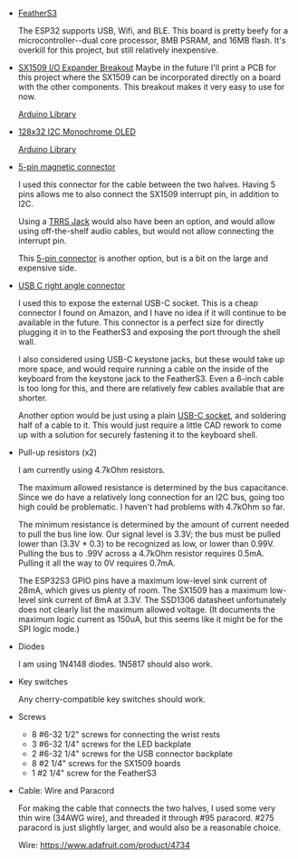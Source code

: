 * [FeatherS3](https://esp32s3.com/feathers3.html)

  The ESP32 supports USB, Wifi, and BLE.  This board is pretty beefy for a
  microcontroller--dual core processor, 8MB PSRAM, and 16MB flash.  It's
  overkill for this project, but still relatively inexpensive.

* [SX1509 I/O Expander Breakout](https://www.sparkfun.com/products/13601)
  Maybe in the future I'll print a PCB for this project where the SX1509
  can be incorporated directly on a board with the other components.  This
  breakout makes it very easy to use for now.

  [Arduino Library](https://github.com/sparkfun/SparkFun_SX1509_Arduino_Library)

* [128x32 I2C Monochrome OLED](https://www.adafruit.com/product/4440)

  [Arduino Library](https://github.com/adafruit/Adafruit_SSD1306)

* [5-pin magnetic connector](https://www.adafruit.com/product/5413)

  I used this connector for the cable between the two halves.  Having 5 pins
  allows me to also connect the SX1509 interrupt pin, in addition to I2C.

  Using a [TRRS Jack](https://www.sparkfun.com/products/12639) would also have
  been an option, and would allow using off-the-shelf audio cables, but would
  not allow connecting the interrupt pin.

  This [5-pin connector](https://www.adafruit.com/product/5317) is another
  option, but is a bit on the large and expensive side.

* [USB C right angle connector](https://www.amazon.com/AGVEE-Degree-Angled-Adapter-Converter/dp/B09FJTTZWY)

  I used this to expose the external USB-C socket.  This is a cheap connector I
  found on Amazon, and I have no idea if it will continue to be available in
  the future.  This connector is a perfect size for directly plugging it in to
  the FeatherS3 and exposing the port through the shell wall.

  I also considered using USB-C keystone jacks, but these would take up more
  space, and would require running a cable on the inside of the keyboard from
  the keystone jack to the FeatherS3.  Even a 6-inch cable is too long for
  this, and there are relatively few cables available that are shorter.

  Another option would be just using a plain
  [USB-C socket](https://www.adafruit.com/product/4396), and soldering half of
  a cable to it.  This would just require a little CAD rework to come up with a
  solution for securely fastening it to the keyboard shell.

* Pull-up resistors (x2)

  I am currently using 4.7kOhm resistors.

  The maximum allowed resistance is determined by the bus capacitance.  Since
  we do have a relatively long connection for an I2C bus, going too high could
  be problematic.  I haven't had problems with 4.7kOhm so far.

  The minimum resistance is determined by the amount of current needed to pull
  the bus line low.  Our signal level is 3.3V; the bus must be pulled lower
  than (3.3V * 0.3) to be recognized as low, or lower than 0.99V.  Pulling the
  bus to .99V across a 4.7kOhm resistor requires 0.5mA.  Pulling it all the way
  to 0V requires 0.7mA.

  The ESP32S3 GPIO pins have a maximum low-level sink current of 28mA, which
  gives us plenty of room.  The SX1509 has a maximum low-level sink current of
  8mA at 3.3V.  The SSD1306 datasheet unfortunately does not clearly list the
  maximum allowed voltage.  (It documents the maximum logic current as 150uA,
  but this seems like it might be for the SPI logic mode.)

* Diodes

  I am using 1N4148 diodes.  1N5817 should also work.

* Key switches

  Any cherry-compatible key switches should work.

* Screws

  * 8 #6-32 1/2" screws for connecting the wrist rests
  * 3 #6-32 1/4" screws for the LED backplate
  * 2 #6-32 1/4" screws for the USB connector backplate
  * 8 #2 1/4" screws for the SX1509 boards
  * 1 #2 1/4" screw for the FeatherS3

* Cable: Wire and Paracord

  For making the cable that connects the two halves, I used some very thin wire
  (34AWG wire), and threaded it through #95 paracord.  #275 paracord is just
  slightly larger, and would also be a reasonable choice.

  Wire: https://www.adafruit.com/product/4734
